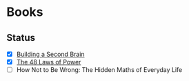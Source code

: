 # Books

## Status

- [x] [Building a Second Brain](/notebook/Books/BuildingASecondBrain)
- [x] [The 48 Laws of Power](/notebook/Books/The48LawsOfPower)
- [ ] How Not to Be Wrong: The Hidden Maths of Everyday Life
